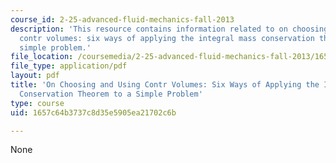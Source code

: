 ```yaml
---
course_id: 2-25-advanced-fluid-mechanics-fall-2013
description: 'This resource contains information related to on choosing and using
  contr volumes: six ways of applying the integral mass conservation theorem to a
  simple problem.'
file_location: /coursemedia/2-25-advanced-fluid-mechanics-fall-2013/1657c64b3737c8d35e5905ea21702c6b_MIT2_25F13_On_Choo_and_Usi.pdf
file_type: application/pdf
layout: pdf
title: 'On Choosing and Using Contr Volumes: Six Ways of Applying the Integral Mass
  Conservation Theorem to a Simple Problem'
type: course
uid: 1657c64b3737c8d35e5905ea21702c6b

---
```

None